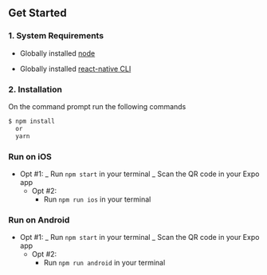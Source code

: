 ## Get Started

### 1. System Requirements

- Globally installed [node](https://nodejs.org/en/)

- Globally installed [react-native CLI](https://facebook.github.io/react-native/docs/getting-started.html)

### 2. Installation

On the command prompt run the following commands

```sh
$ npm install
  or
  yarn
```

### Run on iOS

- Opt #1:
  _ Run `npm start` in your terminal
  _ Scan the QR code in your Expo app
  - Opt #2:
    - Run `npm run ios` in your terminal

### Run on Android

- Opt #1:
  _ Run `npm start` in your terminal
  _ Scan the QR code in your Expo app
  - Opt #2:
    - Run `npm run android` in your terminal
